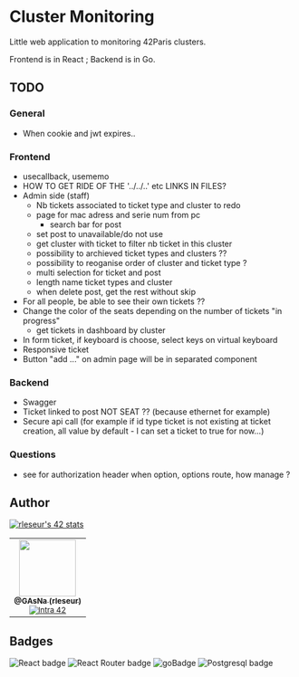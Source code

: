 # Cluster Monitoring
Little web application to monitoring 42Paris clusters.

Frontend is in React ; Backend is in Go.

## TODO
### General
- When cookie and jwt expires..

### Frontend
- usecallback, usememo
- HOW TO GET RIDE OF THE '../../..' etc LINKS IN FILES?
- Admin side (staff)
    - Nb tickets associated to ticket type and cluster to redo
    - page for mac adress and serie num from pc
        - search bar for post
    - set post to unavailable/do not use
    - get cluster with ticket to filter nb ticket in this cluster
    - possibility to archieved ticket types and clusters ??
    - possibility to reoganise order of cluster and ticket type ?
    - multi selection for ticket and post
    - length name ticket types and cluster
    - when delete post, get the rest without skip
- For all people, be able to see their own tickets ??
- Change the color of the seats depending on the number of tickets "in progress"
    - get tickets in dashboard by cluster
- In form ticket, if keyboard is choose, select keys on virtual keyboard
- Responsive ticket
- Button "add ..." on admin page will be in separated component

### Backend
- Swagger
- Ticket linked to post NOT SEAT ?? (because ethernet for example)
- Secure api call (for example if id type ticket is not existing at ticket creation, all value by default - I can set a ticket to true for now...)

### Questions
- see for authorization header when option, options route, how manage ?

## Author
[![rleseur's 42 stats](https://badge42.vercel.app/api/v2/cl7s08vet00110gmnrmm2benl/stats?cursusId=21&coalitionId=45)](https://github.com/JaeSeoKim/badge42)

<table>
  <tr>
    <td align="center">
      <a href="https://github.com/GAsNA">
        <img src="https://avatars.githubusercontent.com/u/58465901?v=4" width="100px;" alt=""/>
      <br />
      <sub>
          <b>@GAsNa (rleseur)</b>
        <br />
      </sub>
      </a>
      <sub>
        <a href="https://profile.intra.42.fr/users/rleseur" title="Intra 42"><img src="https://img.shields.io/badge/Paris-FFFFFF?style=plastic&logo=42&logoColor=000000" alt="Intra 42"/></a>
      </sub>
    </td>
  </tr>
</table>

## Badges
![React badge](https://img.shields.io/badge/React-20232A?style=for-the-badge&logo=react&logoColor=61DAFB)
![React Router badge](https://img.shields.io/badge/React_Router-CA4245?style=for-the-badge&logo=react-router&logoColor=white)
![goBadge](https://img.shields.io/badge/Go-00ADD8?style=for-the-badge&logo=go&logoColor=white)
![Postgresql badge](https://img.shields.io/badge/PostgreSQL-316192?style=for-the-badge&logo=postgresql&logoColor=white)
